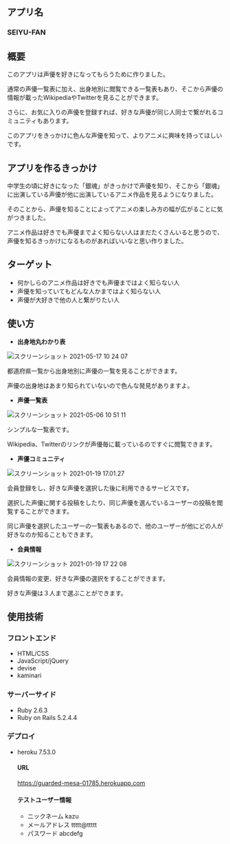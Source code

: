 ## アプリ名
### SEIYU-FAN

## 概要
このアプリは声優を好きになってもらうために作りました。

通常の声優一覧表に加え、出身地別に閲覧できる一覧表もあり、そこから声優の情報が載ったWikipediaやTwitterを見ることができます。

さらに、お気に入りの声優を登録すれば、好きな声優が同じ人同士で繋がれるコミュニティもあります。

このアプリをきっかけに色んな声優を知って、よりアニメに興味を持ってほしいです。

## アプリを作るきっかけ
中学生の頃に好きになった「銀魂」がきっかけで声優を知り、そこから「銀魂」に出演している声優が他に出演しているアニメ作品を見るようになりました。

そのことから、声優を知ることによってアニメの楽しみ方の幅が広がることに気がつきました。

アニメ作品は好きでも声優までよく知らない人はまだたくさんいると思うので、声優を知るきっかけになるものがあればいいなと思い作りました。

## ターゲット
- 何かしらのアニメ作品は好きでも声優まではよく知らない人
- 声優を知っていてもどんな人かまではよく知らない人
- 声優が大好きで他の人と繋がりたい人

## 使い方
- **出身地丸わかり表**

![スクリーンショット 2021-05-17 10 24 07](https://user-images.githubusercontent.com/74053238/118420597-36a82300-b6fa-11eb-8cdd-15805d09c082.png)

都道府県一覧から出身地別に声優の一覧を見ることができます。

声優の出身地はあまり知られていないので色んな発見がありますよ。

- **声優一覧表**

![スクリーンショット 2021-05-06 10 51 11](https://user-images.githubusercontent.com/74053238/117230954-24f09100-ae59-11eb-9662-9fcd2c02d7be.png)

シンプルな一覧表です。

Wikipedia、Twitterのリンクが声優毎に載っているのですぐに閲覧できます。

- **声優コミュニティ**

![スクリーンショット 2021-01-19 17.01.27](https://user-images.githubusercontent.com/74053238/105006261-c0f8b700-5a79-11eb-8e2d-6f7c282ce770.png)

会員登録をし、好きな声優を選択した後に利用できるサービスです。

選択した声優に関する投稿をしたり、同じ声優を選んでいるユーザーの投稿を閲覧することができます。

同じ声優を選択したユーザーの一覧表もあるので、他のユーザーが他にどの人が好きなのか知ることもできます。

- **会員情報**

![スクリーンショット 2021-01-19 17 22 08](https://user-images.githubusercontent.com/74053238/105007211-0a95d180-5a7b-11eb-8745-0f7bd1500096.png)

会員情報の変更、好きな声優の選択をすることができます。

好きな声優は３人まで選ぶことができます。

## 使用技術
### フロントエンド
- HTML/CSS
- JavaScript/jQuery
- devise
- kaminari 

### サーバーサイド
- Ruby 2.6.3
- Ruby on Rails 5.2.4.4

### デプロイ
- heroku 7.53.0

  #### URL
  
  https://guarded-mesa-01785.herokuapp.com

  #### テストユーザー情報
  - ニックネーム  kazu　
  - メールアドレス  ttttt@ttttt
  - パスワード  abcdefg  